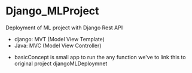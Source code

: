 # Django_MLProject
Deployment of ML project with Django Rest API



* django:  MVT (Model View Template)
* Java: MVC (Model View Controller)

- basicConcept is small app to run the any function we've to link this to original project djangoMLDeploymnet

